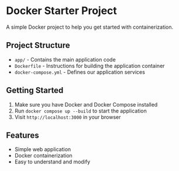 # Docker Starter Project

A simple Docker project to help you get started with containerization.

## Project Structure
- `app/` - Contains the main application code
- `Dockerfile` - Instructions for building the application container
- `docker-compose.yml` - Defines our application services

## Getting Started
1. Make sure you have Docker and Docker Compose installed
2. Run `docker compose up --build` to start the application
3. Visit `http://localhost:3000` in your browser

## Features
- Simple web application
- Docker containerization
- Easy to understand and modify